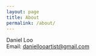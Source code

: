 ```yaml
---
layout: page
title: About
permalink: /about/
---
```


Daniel Loo<br>
Email: daniellooartist@gmail.com



